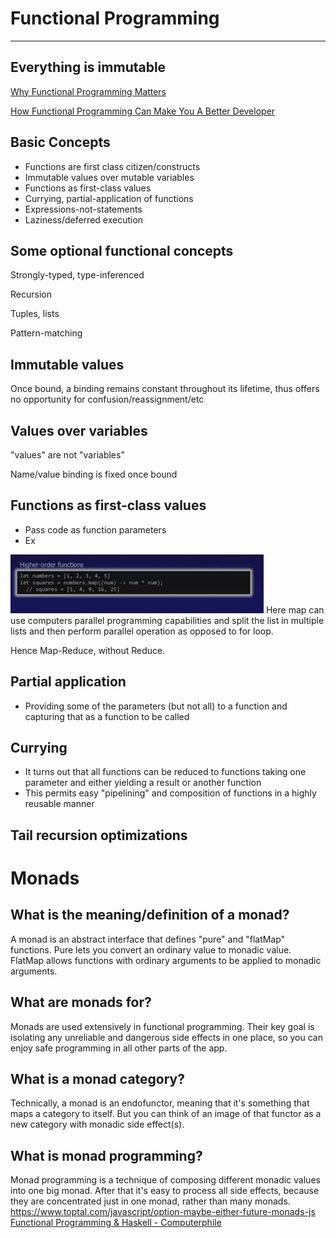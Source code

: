 # Functional Programming

---

## Everything is immutable

[Why Functional Programming Matters](https://www.youtube.com/watch?v=oB8jN68KGcU)

[How Functional Programming Can Make You A Better Developer](https://www.youtube.com/watch?v=EqO4TcNLjl0&t=1s&ab_channel=CodingTech)

## Basic Concepts

- Functions are first class citizen/constructs
- Immutable values over mutable variables
- Functions as first-class values
- Currying, partial-application of functions
- Expressions-not-statements
- Laziness/deferred execution

## Some optional functional concepts

Strongly-typed, type-inferenced

Recursion

Tuples, lists

Pattern-matching

## Immutable values

Once bound, a binding remains constant throughout its lifetime, thus offers no opportunity for confusion/reassignment/etc

## Values over variables

"values" are not "variables"

Name/value binding is fixed once bound

## Functions as first-class values

- Pass code as function parameters
- Ex

![H tkr-orde ](media/Functional-Programming-image1.png)
Here map can use computers parallel programming capabilities and split the list in multiple lists and then perform parallel operation as opposed to for loop.

Hence Map-Reduce, without Reduce.

## Partial application

- Providing some of the parameters (but not all) to a function and capturing that as a function to be called

## Currying

- It turns out that all functions can be reduced to functions taking one parameter and either yielding a result or another function
- This permits easy "pipelining" and composition of functions in a highly reusable manner

## Tail recursion optimizations

# Monads

## What is the meaning/definition of a monad?

A monad is an abstract interface that defines "pure" and "flatMap" functions. Pure lets you convert an ordinary value to monadic value. FlatMap allows functions with ordinary arguments to be applied to monadic arguments.

## What are monads for?

Monads are used extensively in functional programming. Their key goal is isolating any unreliable and dangerous side effects in one place, so you can enjoy safe programming in all other parts of the app.

## What is a monad category?

Technically, a monad is an endofunctor, meaning that it's something that maps a category to itself. But you can think of an image of that functor as a new category with monadic side effect(s).

## What is monad programming?

Monad programming is a technique of composing different monadic values into one big monad. After that it's easy to process all side effects, because they are concentrated just in one monad, rather than many monads.
<https://www.toptal.com/javascript/option-maybe-either-future-monads-js>
[Functional Programming & Haskell - Computerphile](https://www.youtube.com/watch?v=LnX3B9oaKzw)
